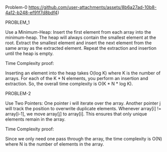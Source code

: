 Problem-0
https://github.com/user-attachments/assets/8b6a27ad-10b8-4a12-b248-ef91f7d8bdf4)

PROBLEM_1 

Use a Minimum-Heap:
Insert the first element from each array into the minimum-heap.
The heap will always contain the smallest element at the root.
Extract the smallest element and insert the next element from the same array as the extracted element.
Repeat the extraction and insertion until the heap is empty.

Time Complexity proof:


Inserting an element into the heap takes O(log K) where K is the number of arrays.
For each of the K * N elements, you perform an insertion and extraction.
So, the overall time complexity is O(K * N * log K).

PROBLEM-2

Use Two Pointers:
One pointer i will iterate over the array.
Another pointer j will track the position to overwrite duplicate elements.
Whenever array[i] != array[i-1], we move array[j] to array[i].
This ensures that only unique elements remain in the array.


Time Complexity proof:


Since we only need one pass through the array, the time complexity is O(N) where N is the number of elements in the array.
